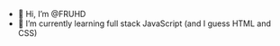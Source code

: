 - 👋 Hi, I’m @FRUHD
- 🌱 I’m currently learning full stack JavaScript (and I guess HTML and CSS)


<!---
FRUHD/FRUHD is a ✨ special ✨ repository because its `README.md` (this file) appears on your GitHub profile.
You can click the Preview link to take a look at your changes.
- 👀 I’m interested in ...
- 💞️ I’m looking to collaborate on ...
- 📫 How to reach me ...
--->
